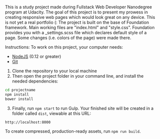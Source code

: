 This is a study project made during Fullstack Web Developer Nanodegree program at Udacity.
The goal of this project is to present my prowess in creating responsive web pages which would look great on any device.
This is not yet a real portfolio (:
The project is built on the base of Foundation framework. Main working files are "index.html" and "style.css". Foundation provides you with a _settings.scss file which declares default style of a page. Some changes (i.e. colors of the page) were made there.

Instructions:
To work on this project, your computer needs:

- [NodeJS](https://nodejs.org/en/) (0.12 or greater)
- [Git](https://git-scm.com/)

1. Clone the repository to your local machine
2. Then open the project folder in your command line, and install the needed dependencies:

```bash
cd projectname
npm install
bower install
```
3. Finally, run `npm start` to run Gulp. Your finished site will be created in a folder called `dist`, viewable at this URL:

```
http://localhost:8000
```
To create compressed, production-ready assets, run `npm run build`.